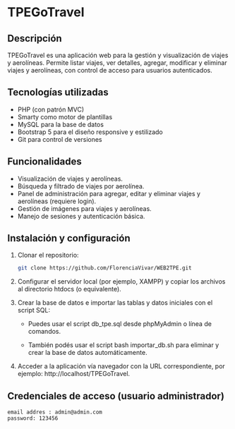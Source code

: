 # TPEGoTravel

## Descripción
TPEGoTravel es una aplicación web para la gestión y visualización de viajes y aerolíneas. Permite listar viajes, ver detalles, agregar, modificar y eliminar viajes y aerolíneas, con control de acceso para usuarios autenticados.

## Tecnologías utilizadas
- PHP (con patrón MVC)
- Smarty como motor de plantillas
- MySQL para la base de datos
- Bootstrap 5 para el diseño responsive y estilizado
- Git para control de versiones

## Funcionalidades
- Visualización de viajes y aerolíneas.
- Búsqueda y filtrado de viajes por aerolínea.
- Panel de administración para agregar, editar y eliminar viajes y aerolíneas (requiere login).
- Gestión de imágenes para viajes y aerolíneas.
- Manejo de sesiones y autenticación básica.

## Instalación y configuración

1. Clonar el repositorio:
   ```bash
   git clone https://github.com/FlorenciaVivar/WEB2TPE.git
   
2. Configurar el servidor local (por ejemplo, XAMPP) y copiar los archivos al directorio htdocs (o equivalente).

3. Crear la base de datos e importar las tablas y datos iniciales con el script SQL:

    - Puedes usar el script db_tpe.sql desde phpMyAdmin o línea de comandos.

    - También podés usar el script bash importar_db.sh para eliminar y crear la base de datos automáticamente.

4. Acceder a la aplicación vía navegador con la URL correspondiente, por ejemplo: http://localhost/TPEGoTravel.

## Credenciales de acceso (usuario administrador)

    email addres : admin@admin.com
    password: 123456
